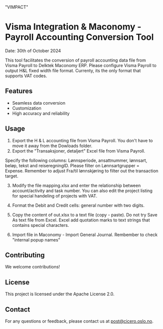 "VIMPACT"
# Visma Integration & Maconomy - Payroll Accounting Conversion Tool
Date: 30th of October 2024

This tool facilitates the conversion of payroll accounting data file from Visma Payroll to Delktek Maconomy ERP.
Please configure Visma Payroll to output H&L fixed width file format. Currenty, its the only format that supports VAT codes.

## Features

- Seamless data conversion
- Customization
- High accuracy and reliability

## Usage

1) Export the H & L accounting file from Visma Payroll. You don't have to move it away from the Dowloads folder.
2) Export the "Transaksjoner, detaljert" Excel file from Visma Payroll.

Specify the following columns:
Lønnsperiode, ansattnummer, lønnsart, beløp, tekst and reiseregningID.
Please filter on Lønnsartgrupper = Expense. Remember to adjust Fra/til lønnskjøring to filter out the transaction target.

3) Modify the file mapping.xlsx and enter the relationship between account/activity and task number. 
You can also edit the project listing for special handeling of projects with VAT.  

4) Format the Debit and Credit cells: general number with two digits.

5) Copy the content of out.xlsx to a text file (copy - paste). Do not try Save As text file from Excel. Excel add quotation marks to text strings that contains special characters. 

6) Import file in Maconomy - Import General Journal. Rembember to check "internal popup names"

## Contributing

We welcome contributions! 

## License

This project is licensed under the Apache License 2.0. 


## Contact

For any questions or feedback, please contact us at post@cicero.oslo.no.

